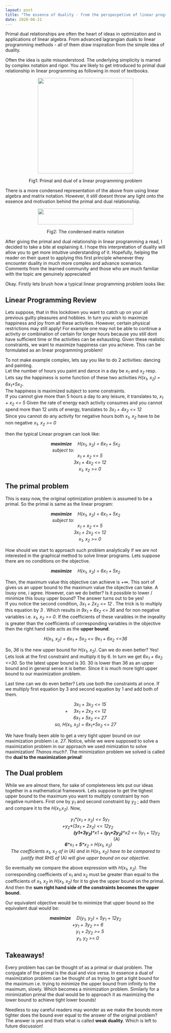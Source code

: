 ```yaml
---
layout: post
title: "The essence of duality - from the perspecpetive of linear programming"
date: 2020-06-21
---
```


Primal dual relationships are often the heart of ideas in optimization and in applications of linear algebra. From advanced lagrangian duals to linear programming methods - all of them draw inspiration from the simple idea of duality.

Often the idea is quite misunderstood. The underlying simplicity is marred by complex notation and rigor. You are likely to get introduced to primal dual relationship in linear programming as following in most of textbooks.
<p align="center">
<img src="https://anurag14.github.io/blog_resources/2020-06-21/primal-and-dual-problem-16-638.jpg" width="300" height="300" />
</p>
<p align ="center">
Fig1: Primal and dual of a linear programming problem
</p>


There is a more condensed representation of the above from using linear algebra and matrix notation. However, it still doesnt throw any light onto the essence and motivation behind the primal and dual relationshiip.
<p align="center">
<img src="https://anurag14.github.io/blog_resources/2020-06-21/matrix-primal-dual.png" width="300" height="50" /> 
</p>
<p align ="center">
Fig2: The condensed matrix notation
</p>

After giving the primal and dual relationship in linear programming a read, I decided to take a bite at explaining it. I hope this interpretation of duality will allow you to get more intuitive understanding of it. Hopefully, helping the reader on their quest to applying this first principle whenever they encounter duality in much more complex and advance scenarios. Comments from the learned community and those who are much familiar with the topic are genuinely appreciated!

Okay. Firstly lets brush how a typical linear programming problem looks like:

## Linear Programming Review 

Lets suppose, that in this lockdown you want to catch up on your all previous guilty pleasures and hobbies. In turn you wish to maximize happiness and joy from all these activities. However, certain physical restrictions may still apply! For example one may not be able to continue a activity or combination of certain for longer hours because you still dont have sufficient time or the activities can be exhausting. Given these realistic constraints, we want to maximize happiness can you achieve. This can be formulated as an linear programming problem! 

To not make example complex, lets say you like to do 2 activities: dancing and painting.  
Let the number of hours you paint and dance in a day be _x<sub>1</sub>_ and _x<sub>2</sub>_ resp.   
Lets say the happiness is some function of these two activities _H(x<sub>1</sub>, x<sub>2</sub>) = 6x<sub>1</sub>+5x<sub>2</sub>_.   
The happiness is maximized subject to some constraints.  
If you cannot give more than 5 hours a day to any leisure, it translates to, _x<sub>1</sub> + x<sub>2</sub> <= 5_ 
Given the rate of energy each activity consumes and you cannot spend more than 12 units of energy, translates to _3x<sub>1</sub> + 4x<sub>2</sub> <= 12_    
Since you cannot do any activity for negative hours both _x<sub>1</sub>, x<sub>2</sub>_ have to be non negative  _x<sub>1</sub>, x<sub>2</sub> >= 0_ 

then the typical Linear program can look like:  
<p align="center">
  <em><strong>maximize</strong>&emsp; H(x<sub>1</sub>, x<sub>2</sub>) = 6x<sub>1</sub> + 5x<sub>2</sub></em> <br>
  <em>subject to:&emsp;&emsp;&emsp;&emsp;&emsp;&emsp;&emsp;&emsp;&emsp;&emsp;</em><br>
  <em>&emsp;&emsp;x<sub>1</sub> + x<sub>2</sub> <= 5</em> <br>
  <em>&emsp;&emsp;3x<sub>1</sub> + 4x<sub>2</sub> <= 12</em> <br>
  <em>&emsp;&emsp;x<sub>1</sub>, x<sub>2</sub> >= 0 </em> 
</p>


## The primal problem 

This is easy now, the original optimization problem is assumed to be a primal. So the primal is same as the linear program:
<p align="center">
  <em><strong>maximize</strong>&emsp; H(x<sub>1</sub>, x<sub>2</sub>) = 6x<sub>1</sub> + 5x<sub>2</sub></em> <br>
  <em>subject to:&emsp;&emsp;&emsp;&emsp;&emsp;&emsp;&emsp;&emsp;&emsp;&emsp;</em><br>
  <em>&emsp;&emsp;x<sub>1</sub> + x<sub>2</sub> <= 5</em> <br>
  <em>&emsp;&emsp;3x<sub>1</sub> + 2x<sub>2</sub> <= 12</em> <br>
  <em>&emsp;&emsp;x<sub>1</sub>, x<sub>2</sub> >= 0 </em> 
</p>
How should we start to approach such problem analytically if we are not interested in the graphical method to solve linear programs. Lets suppose there are no conditions on the objective.

<p align="center">
  <em><strong>maximize</strong>&emsp; H(x<sub>1</sub>, x<sub>2</sub>) = 6x<sub>1</sub> + 5x<sub>2</sub></em> <br>
</p>

Then, the maximum value this objective can achieve is +∞. This sort of gives us an upper bound to the maximum value the objective can take. A lousy one, i agree. However, can we do better? Is it possible to lower / minimize this lousy upper bound? The answer turns out to be yes!  
If you notice the second condition, _3x<sub>1</sub> + 2x<sub>2</sub> <= 12_ . 
The trick is to multiply this equation by _3_ . Which results in _9x<sub>1</sub> + 6x<sub>2</sub> <= 36_ and for non negative variables i.e. _x<sub>1</sub>, x<sub>2</sub> >= 0_. If the coefficients of these varaibles in the inqeality is greater than the coefficients of corresponding variables in the objective then the right hand side acts as the **upper bound**.  
<p align="center">
  <em> H(x<sub>1</sub>, x<sub>2</sub>) = 6x<sub>1</sub> + 5x<sub>2</sub> <= 9x<sub>1</sub> + 6x<sub>2</sub> <=36 </em>
</p>

So, _36_ is the new upper bound for _H(x<sub>1</sub>, x<sub>2</sub>)_. Can we do even better? Yes! Lets look at the first constraint and multiply it by 6. In turn we get _6x<sub>1</sub> + 6x<sub>2</sub> <=30_. So the latest upper bound is 30. 30 is lower than 36 as an upper bound and in general sense it is better. Since it is much more tight upper bound to our maximization problem. 

Last time can we do even better? Lets use both the constraints at once. If we multiply first equation by 3 and second equation by 1 and add both of them.

<p align="center">
  <em>&emsp;&emsp;3x<sub>1</sub> + 3x<sub>2</sub> <= 15</em> <br>
  <em>+ &emsp;3x<sub>1</sub> + 2x<sub>2</sub> <= 12</em> <br>
  <em>&emsp;&emsp;6x<sub>1</sub> + 5x<sub>2</sub> <= 27 </em><br>
  <em>so, H(x<sub>1</sub>, x<sub>2</sub>) = 6x<sub>1</sub>+5x<sub>2</sub> <= 27 </em>
</p>

We have finally been able to get a very tight upper bound on our maximization problem i.e. _27_. Notice, while we were supposed to solve a maximization problem in our approach we used mimization to solve maximization! _Thanos much?_. The minimization problem we solved is called the **dual to the maximization primal**!

## The Dual problem

While we are almost there, for sake of completeness lets put our ideas together in a mathematical framework. Lets suppose to get the tighest upper bound to the maximum you want to multiply constraint by non negative numbers. First one by _y<sub>1</sub>_ and second constraint by _y<sub>2</sub>_ ; add them and compare it to the _H(x<sub>1</sub>,x<sub>2</sub>)_. Now, 
<p align="center">
  <em>&emsp;&emsp;y<sub>1</sub>*(x<sub>1</sub> + x<sub>2</sub>) <= 5y<sub>1</sub></em> <br>
  <em>&emsp;+y<sub>2</sub>*(3x<sub>1</sub> + 2x<sub>2</sub>) <= 12y<sub>2</sub></em> <br>
  <em>&emsp;&emsp;&emsp;&emsp;&emsp;&emsp;&emsp;&emsp;&emsp;&emsp;&emsp;&emsp;&emsp;&emsp;<strong>(y1+3y<sub>2</sub>)</strong>*x1 + <strong>(y<sub>1</sub>+2y<sub>2</sub>)</strong>*x2 <= 5y<sub>1</sub> + 12y<sub>2</sub></em> &emsp;&emsp;&emsp;&emsp;&emsp;&emsp;&emsp;&emsp;&emsp;&emsp;&emsp;&emsp;&emsp;&emsp;(A)<br>
  <em>&emsp; <strong>6</strong>*x<sub>1</sub> + <strong>5</strong>*x<sub>2</sub> = H(x<sub>1</sub>, x<sub>2</sub>)</em> <br> 
  <em>The coefficients x<sub>1</sub>, x<sub>2</sub> of in </em> (A) <em> and in H(x<sub>1</sub>, x<sub>2</sub>) have to be compared to justify that RHS of</em> (A)<em> will give upper bound on our objective. </em>      
</p>
      
So eventually we compare the above expression with _H(x<sub>1</sub>, x<sub>2</sub>)_. The corresponding coefficients of x<sub>1</sub> and x<sub>2</sub> must be greater than equal to the coefficients of _x<sub>1</sub>, x<sub>2</sub>_ in _H(x<sub>1</sub>, x<sub>2</sub>)_ for it to give the upper bound on the primal. And then the **sum right hand side of the constraints becomes the upper bound.**

Our equivalent objective would be to minimize that upper bound so the equivalent dual would be:

<p align="center">
  <em><strong>maximize</strong>&emsp; D(y<sub>1</sub>, y<sub>2</sub>) = 5y<sub>1</sub> + 12y<sub>2</sub></em> <br>
  <em>&emsp;+y<sub>1</sub> + 3y<sub>2</sub> >= 6</em> <br>
  <em>&emsp;&emsp;y<sub>1</sub> + 2y<sub>2</sub> >= 5</em> <br>
      <em>&emsp;y<sub>1</sub>, y<sub>2</sub> >= 0</em> <br> 
</p>

## Takeaways!

Every problem has can be thought of as a primal or dual problem. The conjugate of the primal is the dual and vice versa. In essence a dual of maximization problem can be thought of as trying to get a tight bound for the maximum i.e. trying to minimize the upper bound from infinity to the maximum, slowly. Which becomes a minimization problem. Similarly for a minimization primal the dual would be to approach it as maximizing the lower bound to achieve tight lower bounds!

Needless to say careful readers may wonder as we make the bounds more tighter does the bound ever equal to the answer of the original problem? The answer is yes and thats what is called **weak duality**. Which is left to future discussion!
